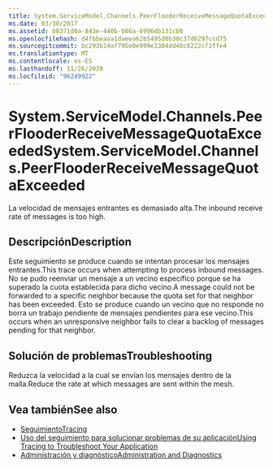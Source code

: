 ```yaml
---
title: System.ServiceModel.Channels.PeerFlooderReceiveMessageQuotaExceeded
ms.date: 03/30/2017
ms.assetid: b8371d0a-843e-440b-b86a-6996db131cb0
ms.openlocfilehash: d4fbbeaaa1daeea62b5495d0b30c37d0297ccd75
ms.sourcegitcommit: bc293b14af795e0e999e3304dd40c0222cf2ffe4
ms.translationtype: MT
ms.contentlocale: es-ES
ms.lasthandoff: 11/26/2020
ms.locfileid: "96249922"
---
```

# <a name="systemservicemodelchannelspeerflooderreceivemessagequotaexceeded"></a><span data-ttu-id="b38cc-102">System.ServiceModel.Channels.PeerFlooderReceiveMessageQuotaExceeded</span><span class="sxs-lookup"><span data-stu-id="b38cc-102">System.ServiceModel.Channels.PeerFlooderReceiveMessageQuotaExceeded</span></span>

<span data-ttu-id="b38cc-103">La velocidad de mensajes entrantes es demasiado alta.</span><span class="sxs-lookup"><span data-stu-id="b38cc-103">The inbound receive rate of messages is too high.</span></span>  
  
## <a name="description"></a><span data-ttu-id="b38cc-104">Descripción</span><span class="sxs-lookup"><span data-stu-id="b38cc-104">Description</span></span>  

 <span data-ttu-id="b38cc-105">Este seguimiento se produce cuando se intentan procesar los mensajes entrantes.</span><span class="sxs-lookup"><span data-stu-id="b38cc-105">This trace occurs when attempting to process inbound messages.</span></span> <span data-ttu-id="b38cc-106">No se pudo reenviar un mensaje a un vecino específico porque se ha superado la cuota establecida para dicho vecino.</span><span class="sxs-lookup"><span data-stu-id="b38cc-106">A message could not be forwarded to a specific neighbor because the quota set for that neighbor has been exceeded.</span></span> <span data-ttu-id="b38cc-107">Esto se produce cuando un vecino que no responde no borra un trabajo pendiente de mensajes pendientes para ese vecino.</span><span class="sxs-lookup"><span data-stu-id="b38cc-107">This occurs when an unresponsive neighbor fails to clear a backlog of messages pending for that neighbor.</span></span>  
  
## <a name="troubleshooting"></a><span data-ttu-id="b38cc-108">Solución de problemas</span><span class="sxs-lookup"><span data-stu-id="b38cc-108">Troubleshooting</span></span>  

 <span data-ttu-id="b38cc-109">Reduzca la velocidad a la cual se envían los mensajes dentro de la malla.</span><span class="sxs-lookup"><span data-stu-id="b38cc-109">Reduce the rate at which messages are sent within the mesh.</span></span>  
  
## <a name="see-also"></a><span data-ttu-id="b38cc-110">Vea también</span><span class="sxs-lookup"><span data-stu-id="b38cc-110">See also</span></span>

- [<span data-ttu-id="b38cc-111">Seguimiento</span><span class="sxs-lookup"><span data-stu-id="b38cc-111">Tracing</span></span>](index.md)
- [<span data-ttu-id="b38cc-112">Uso del seguimiento para solucionar problemas de su aplicación</span><span class="sxs-lookup"><span data-stu-id="b38cc-112">Using Tracing to Troubleshoot Your Application</span></span>](using-tracing-to-troubleshoot-your-application.md)
- [<span data-ttu-id="b38cc-113">Administración y diagnóstico</span><span class="sxs-lookup"><span data-stu-id="b38cc-113">Administration and Diagnostics</span></span>](../index.md)
